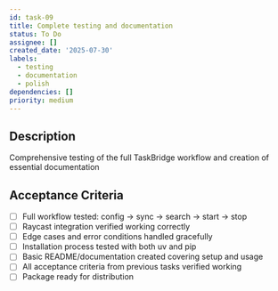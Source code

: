 ```yaml
---
id: task-09
title: Complete testing and documentation
status: To Do
assignee: []
created_date: '2025-07-30'
labels:
  - testing
  - documentation
  - polish
dependencies: []
priority: medium
---
```


## Description

Comprehensive testing of the full TaskBridge workflow and creation of essential documentation

## Acceptance Criteria

- [ ] Full workflow tested: config → sync → search → start → stop
- [ ] Raycast integration verified working correctly
- [ ] Edge cases and error conditions handled gracefully
- [ ] Installation process tested with both uv and pip
- [ ] Basic README/documentation created covering setup and usage
- [ ] All acceptance criteria from previous tasks verified working
- [ ] Package ready for distribution
